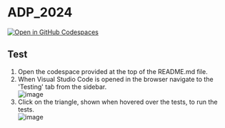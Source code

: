 # ADP_2024

[![Open in GitHub Codespaces](https://github.com/codespaces/badge.svg)](https://codespaces.new/GeoBouwmeester/ADP_2024?quickstart=1)

## Test

1. Open the codespace provided at the top of the README.md file.
2. When Visual Studio Code is opened in the browser navigate to the 'Testing' tab from the sidebar. <br>
![image](https://github.com/user-attachments/assets/11385b34-df6d-49fa-ac94-6d97e0d3d197)
3. Click on the triangle, shown when hovered over the tests, to run the tests. <br>
![image](https://github.com/user-attachments/assets/98cecabd-2cf8-41f8-9b97-0255fa0c03c5)
